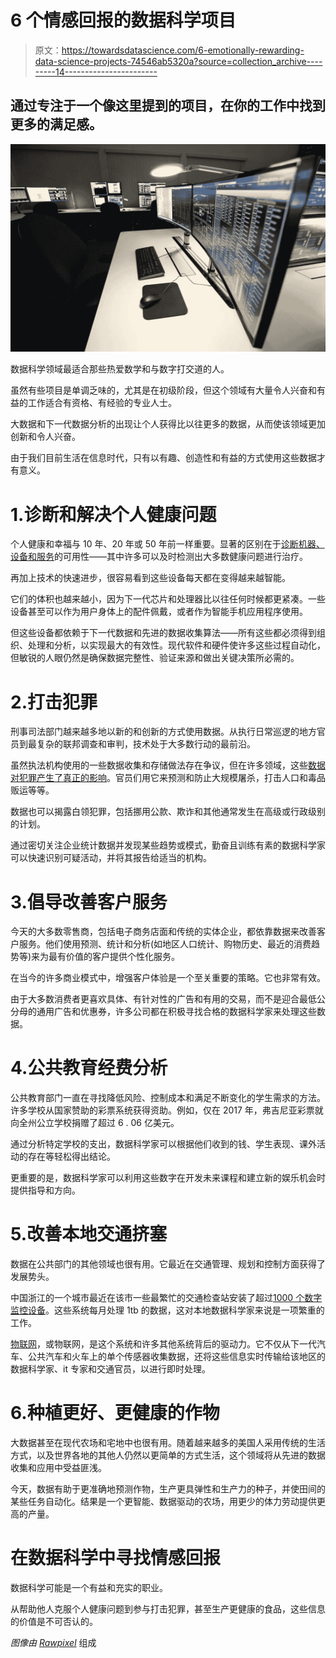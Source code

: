 # 6 个情感回报的数据科学项目

> 原文：<https://towardsdatascience.com/6-emotionally-rewarding-data-science-projects-74546ab5320a?source=collection_archive---------14----------------------->

## 通过专注于一个像这里提到的项目，在你的工作中找到更多的满足感。

![](img/0cefdcacb40b3e6d9feb45cbdc5b1f00.png)

数据科学领域最适合那些热爱数学和与数字打交道的人。

虽然有些项目是单调乏味的，尤其是在初级阶段，但这个领域有大量令人兴奋和有益的工作适合有资格、有经验的专业人士。

大数据和下一代数据分析的出现让个人获得比以往更多的数据，从而使该领域更加创新和令人兴奋。

由于我们目前生活在信息时代，只有以有趣、创造性和有益的方式使用这些数据才有意义。

# 1.诊断和解决个人健康问题

个人健康和幸福与 10 年、20 年或 50 年前一样重要。显著的区别在于[诊断机器、设备和服务](http://blog.datalook.io/definitive-guide-data-science-good/)的可用性——其中许多可以及时检测出大多数健康问题进行治疗。

再加上技术的快速进步，很容易看到这些设备每天都在变得越来越智能。

它们的体积也越来越小，因为下一代芯片和处理器比以往任何时候都更紧凑。一些设备甚至可以作为用户身体上的配件佩戴，或者作为智能手机应用程序使用。

但这些设备都依赖于下一代数据和先进的数据收集算法——所有这些都必须得到组织、处理和分析，以实现最大的有效性。现代软件和硬件使许多这些过程自动化，但敏锐的人眼仍然是确保数据完整性、验证来源和做出关键决策所必需的。

# 2.打击犯罪

刑事司法部门越来越多地以新的和创新的方式使用数据。从执行日常巡逻的地方官员到最复杂的联邦调查和审判，技术处于大多数行动的最前沿。

虽然执法机构使用的一些数据收集和存储做法存在争议，但在许多领域，这些[数据对犯罪产生了真正的影响](https://www.boozallen.com/e/insight/thought-leadership/data-science-for-social-good-brings-hope.html)。官员们用它来预测和防止大规模屠杀，打击人口和毒品贩运等等。

数据也可以揭露白领犯罪，包括挪用公款、欺诈和其他通常发生在高级或行政级别的计划。

通过密切关注企业统计数据并发现某些趋势或模式，勤奋且训练有素的数据科学家可以快速识别可疑活动，并将其报告给适当的机构。

# 3.倡导改善客户服务

今天的大多数零售商，包括电子商务店面和传统的实体企业，都依靠数据来改善客户服务。他们使用预测、统计和分析(如地区人口统计、购物历史、最近的消费趋势等)来为最有价值的客户提供个性化服务。

在当今的许多商业模式中，增强客户体验是一个至关重要的策略。它也非常有效。

由于大多数消费者更喜欢具体、有针对性的广告和有用的交易，而不是迎合最低公分母的通用广告和优惠券，许多公司都在积极寻找合格的数据科学家来处理这些数据。

# 4.公共教育经费分析

公共教育部门一直在寻找降低风险、控制成本和满足不断变化的学生需求的方法。许多学校从国家赞助的彩票系统获得资助。例如，仅在 2017 年，弗吉尼亚彩票就向全州公立学校捐赠了超过 6 . 06 亿美元。

通过分析特定学校的支出，数据科学家可以根据他们收到的钱、学生表现、课外活动的存在等轻松得出结论。

更重要的是，数据科学家可以利用这些数字在开发未来课程和建立新的娱乐机会时提供指导和方向。

# 5.改善本地交通挤塞

数据在公共部门的其他领域也很有用。它最近在交通管理、规划和控制方面获得了发展势头。

中国浙江的一个城市最近在该市一些最繁忙的交通检查站安装了超过[1000 个数字监控设备](https://www.intel.com/content/dam/www/public/us/en/documents/case-studies/big-data-xeon-e5-trustway-case-study.pdf)。这些系统每月处理 1tb 的数据，这对本地数据科学家来说是一项繁重的工作。

[物联网](https://bigdata-madesimple.com/iot-big-data-driving-smart-traffic-management-smart-cities/)，或物联网，是这个系统和许多其他系统背后的驱动力。它不仅从下一代汽车、公共汽车和火车上的单个传感器收集数据，还将这些信息实时传输给该地区的数据科学家、it 专家和交通官员，以进行即时处理。

# 6.种植更好、更健康的作物

大数据甚至在现代农场和宅地中也很有用。随着越来越多的美国人采用传统的生活方式，以及世界各地的其他人仍然以更简单的方式生活，这个领域将从先进的数据收集和应用中受益匪浅。

今天，数据有助于更准确地预测作物，生产更具弹性和生产力的种子，并使田间的某些任务自动化。结果是一个更智能、数据驱动的农场，用更少的体力劳动提供更高的产量。

# 在数据科学中寻找情感回报

数据科学可能是一个有益和充实的职业。

从帮助他人克服个人健康问题到参与打击犯罪，甚至生产更健康的食品，这些信息的价值是不可否认的。

*图像由* [*Rawpixel*](https://www.rawpixel.com/image/440405/photos-launch-vehicle-data-center-hangar-ae-room-2-showing-engineering-console-upgrades-original) 组成
